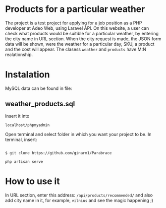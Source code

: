 # Products for a particular weather

The project is a test project for applying for a job position as a PHP developer at Adeo Web, using Laravel API.
On this website, a user can check what products would be suitible for a particular weather, by entering the city name in URL section. When the city request is made, the JSON form data will be shown, were the weather for a particular day, SKU, a product and the cost will appear. The clasess `weather` and `products` have M:N realationship.

# Instalation

MySQL data can be found in file:
## weather_products.sql

Insert it into 
```
localhost/phpmyadmin
```
Open terminal and select folder in which you want your project to be. In terminal, insert:
```

$ git clone https://github.com/ginarm1/Parabrace

php artisan serve

```
# How to use it

In URL section, enter this address: `/api/products/recommended/` and also add city name in it, for example, `vilnius` and see the magic happening ;)


